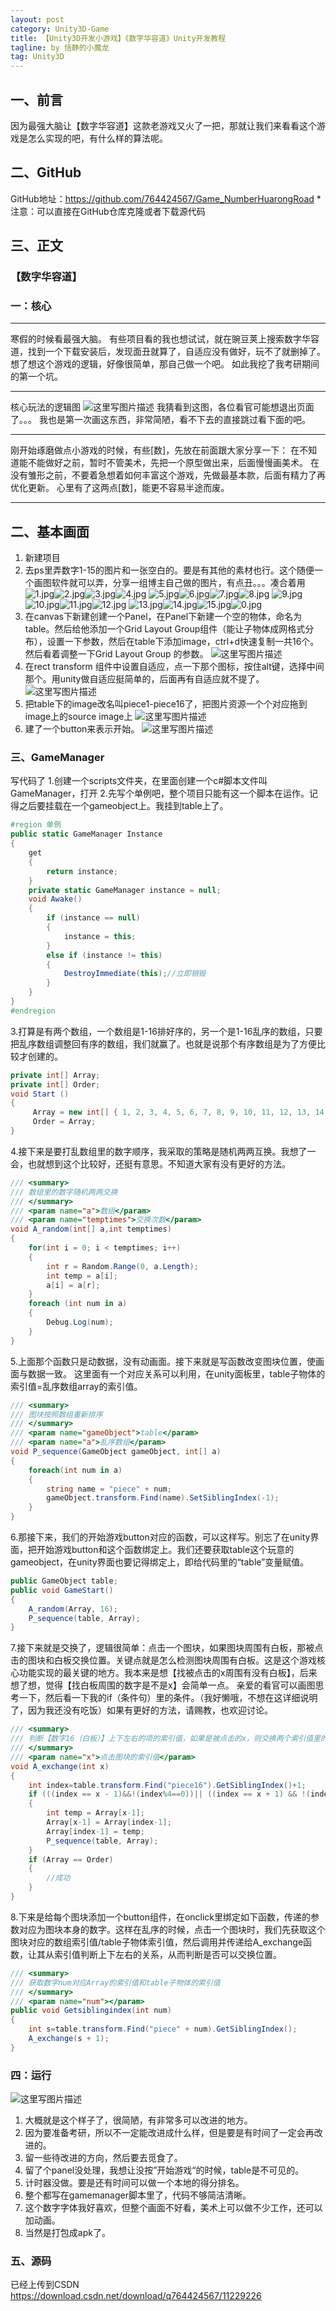```yaml
---
layout: post
category: Unity3D-Game
title: 【Unity3D开发小游戏】《数字华容道》Unity开发教程
tagline: by 恬静的小魔龙
tag: Unity3D
---
```


## 一、前言
因为最强大脑让【数字华容道】这款老游戏又火了一把，那就让我们来看看这个游戏是怎么实现的吧，有什么样的算法呢。

## 二、GitHub

GitHub地址：https://github.com/764424567/Game_NumberHuarongRoad
*注意：可以直接在GitHub仓库克隆或者下载源代码

## 三、正文
### 【数字华容道】
### 一：核心


----------


寒假的时候看最强大脑。
有些项目看的我也想试试，就在豌豆荚上搜索数字华容道，找到一个下载安装后，发现面丑就算了，自适应没有做好，玩不了就删掉了。
想了想这个游戏的逻辑，好像很简单，那自己做一个吧。
如此我挖了我考研期间的第一个坑。


----------
核心玩法的逻辑图
![这里写图片描述](https://img-blog.csdn.net/20180318215153849?watermark/2/text/Ly9ibG9nLmNzZG4ubmV0L3FxXzM0Mjg4MTg2/font/5a6L5L2T/fontsize/400/fill/I0JBQkFCMA==/dissolve/70)
我猜看到这图，各位看官可能想退出页面了。。。
我也是第一次画这东西，非常简陋，看不下去的直接跳过看下面的吧。


----------
刚开始琢磨做点小游戏的时候，有些[数]，先放在前面跟大家分享一下：
在不知道能不能做好之前，暂时不管美术，先把一个原型做出来，后面慢慢画美术。
在没有雏形之前，不要着急想着如何丰富这个游戏，先做最基本款，后面有精力了再优化更新。
心里有了这两点[数]，能更不容易半途而废。


----------
## 二、基本画面
1. 新建项目
1. 去ps里弄数字1-15的图片和一张空白的。要是有其他的素材也行。这个随便一个画图软件就可以弄，分享一组博主自己做的图片，有点丑。。。凑合着用
![1.jpg](https://img-blog.csdn.net/20180801174112672?watermark/2/text/aHR0cHM6Ly9ibG9nLmNzZG4ubmV0L3E3NjQ0MjQ1Njc=/font/5a6L5L2T/fontsize/400/fill/I0JBQkFCMA==/dissolve/70)![2.jpg](https://img-blog.csdn.net/20180801174118672?watermark/2/text/aHR0cHM6Ly9ibG9nLmNzZG4ubmV0L3E3NjQ0MjQ1Njc=/font/5a6L5L2T/fontsize/400/fill/I0JBQkFCMA==/dissolve/70)![3.jpg](https://img-blog.csdn.net/20180801174133993?watermark/2/text/aHR0cHM6Ly9ibG9nLmNzZG4ubmV0L3E3NjQ0MjQ1Njc=/font/5a6L5L2T/fontsize/400/fill/I0JBQkFCMA==/dissolve/70)![4.jpg](https://img-blog.csdn.net/20180801174205930?watermark/2/text/aHR0cHM6Ly9ibG9nLmNzZG4ubmV0L3E3NjQ0MjQ1Njc=/font/5a6L5L2T/fontsize/400/fill/I0JBQkFCMA==/dissolve/70)
![5.jpg](https://img-blog.csdn.net/20180801174218613?watermark/2/text/aHR0cHM6Ly9ibG9nLmNzZG4ubmV0L3E3NjQ0MjQ1Njc=/font/5a6L5L2T/fontsize/400/fill/I0JBQkFCMA==/dissolve/70)![6.jpg](https://img-blog.csdn.net/20180801174232390?watermark/2/text/aHR0cHM6Ly9ibG9nLmNzZG4ubmV0L3E3NjQ0MjQ1Njc=/font/5a6L5L2T/fontsize/400/fill/I0JBQkFCMA==/dissolve/70)![7.jpg](https://img-blog.csdn.net/20180801174246535?watermark/2/text/aHR0cHM6Ly9ibG9nLmNzZG4ubmV0L3E3NjQ0MjQ1Njc=/font/5a6L5L2T/fontsize/400/fill/I0JBQkFCMA==/dissolve/70)![8.jpg](https://img-blog.csdn.net/2018080117425871?watermark/2/text/aHR0cHM6Ly9ibG9nLmNzZG4ubmV0L3E3NjQ0MjQ1Njc=/font/5a6L5L2T/fontsize/400/fill/I0JBQkFCMA==/dissolve/70)
![9.jpg](https://img-blog.csdn.net/20180801174315258?watermark/2/text/aHR0cHM6Ly9ibG9nLmNzZG4ubmV0L3E3NjQ0MjQ1Njc=/font/5a6L5L2T/fontsize/400/fill/I0JBQkFCMA==/dissolve/70)![10.jpg](https://img-blog.csdn.net/20180801174326600?watermark/2/text/aHR0cHM6Ly9ibG9nLmNzZG4ubmV0L3E3NjQ0MjQ1Njc=/font/5a6L5L2T/fontsize/400/fill/I0JBQkFCMA==/dissolve/70)![11.jpg](https://img-blog.csdn.net/20180801174340572?watermark/2/text/aHR0cHM6Ly9ibG9nLmNzZG4ubmV0L3E3NjQ0MjQ1Njc=/font/5a6L5L2T/fontsize/400/fill/I0JBQkFCMA==/dissolve/70)![12.jpg](https://img-blog.csdn.net/2018080117435163?watermark/2/text/aHR0cHM6Ly9ibG9nLmNzZG4ubmV0L3E3NjQ0MjQ1Njc=/font/5a6L5L2T/fontsize/400/fill/I0JBQkFCMA==/dissolve/70)
![13.jpg](https://img-blog.csdn.net/20180801174403336?watermark/2/text/aHR0cHM6Ly9ibG9nLmNzZG4ubmV0L3E3NjQ0MjQ1Njc=/font/5a6L5L2T/fontsize/400/fill/I0JBQkFCMA==/dissolve/70)![14.jpg](https://img-blog.csdn.net/20180801174414148?watermark/2/text/aHR0cHM6Ly9ibG9nLmNzZG4ubmV0L3E3NjQ0MjQ1Njc=/font/5a6L5L2T/fontsize/400/fill/I0JBQkFCMA==/dissolve/70)![15.jpg](https://img-blog.csdn.net/20180801174424381?watermark/2/text/aHR0cHM6Ly9ibG9nLmNzZG4ubmV0L3E3NjQ0MjQ1Njc=/font/5a6L5L2T/fontsize/400/fill/I0JBQkFCMA==/dissolve/70)![0.jpg](https://img-blog.csdn.net/20180801174106505?watermark/2/text/aHR0cHM6Ly9ibG9nLmNzZG4ubmV0L3E3NjQ0MjQ1Njc=/font/5a6L5L2T/fontsize/400/fill/I0JBQkFCMA==/dissolve/70)
2. 在canvas下新建创建一个Panel，在Panel下新建一个空的物体，命名为table。然后给他添加一个Grid Layout Group组件（能让子物体成网格式分布），设置一下参数，然后在table下添加image，ctrl+d快速复制一共16个。然后看着调整一下Grid Layout Group 的参数。
![这里写图片描述](https://img-blog.csdn.net/20180802175812757?watermark/2/text/aHR0cHM6Ly9ibG9nLmNzZG4ubmV0L3E3NjQ0MjQ1Njc=/font/5a6L5L2T/fontsize/400/fill/I0JBQkFCMA==/dissolve/70)
3. 在rect transform 组件中设置自适应，点一下那个图标，按住alt键，选择中间那个。用unity做自适应挺简单的，后面再有自适应就不提了。
![这里写图片描述](https://img-blog.csdn.net/20180802174552197?watermark/2/text/aHR0cHM6Ly9ibG9nLmNzZG4ubmV0L3E3NjQ0MjQ1Njc=/font/5a6L5L2T/fontsize/400/fill/I0JBQkFCMA==/dissolve/70)
5. 把table下的image改名叫piece1-piece16了，把图片资源一个个对应拖到image上的source image上
![这里写图片描述](https://img-blog.csdn.net/20180802175218945?watermark/2/text/aHR0cHM6Ly9ibG9nLmNzZG4ubmV0L3E3NjQ0MjQ1Njc=/font/5a6L5L2T/fontsize/400/fill/I0JBQkFCMA==/dissolve/70)
6. 建了一个button来表示开始。
![这里写图片描述](https://img-blog.csdn.net/20180318215302757?watermark/2/text/Ly9ibG9nLmNzZG4ubmV0L3FxXzM0Mjg4MTg2/font/5a6L5L2T/fontsize/400/fill/I0JBQkFCMA==/dissolve/70)


### 三、GameManager
写代码了
1.创建一个scripts文件夹，在里面创建一个c#脚本文件叫GameManager，打开
2.先写个单例吧，整个项目只能有这一个脚本在运作。记得之后要挂载在一个gameobject上。我挂到table上了。

```csharp
#region 单例 
public static GameManager Instance 
{ 
	get 
	{ 
		return instance; 
	} 	 
	private static GameManager instance = null; 
	void Awake() 
	{ 
		if (instance == null) 
		{ 
			instance = this; 
		} 
		else if (instance != this) 
		{ 
			DestroyImmediate(this);//立即销毁 
		} 
	}
} 
#endregion
```

3.打算是有两个数组，一个数组是1-16排好序的，另一个是1-16乱序的数组，只要把乱序数组调整回有序的数组，我们就赢了。也就是说那个有序数组是为了方便比较才创建的。

```csharp
private int[] Array; 
private int[] Order; 
void Start () 
{
	 Array = new int[] { 1, 2, 3, 4, 5, 6, 7, 8, 9, 10, 11, 12, 13, 14, 15, 16 };
	 Order = Array; 
}
```

4.接下来是要打乱数组里的数字顺序，我采取的策略是随机两两互换。我想了一会，也就想到这个比较好，还挺有意思。不知道大家有没有更好的方法。

```csharp
/// <summary> 
/// 数组里的数字随机两两交换 
/// </summary> 
/// <param name="a">数组</param> 
/// <param name="temptimes">交换次数</param> 
void A_random(int[] a,int temptimes) 
{
	for(int i = 0; i < temptimes; i++)
	{ 
		int r = Random.Range(0, a.Length); 
		int temp = a[i];  
		a[i] = a[r];  
	}
	foreach (int num in a)
	{ 
		Debug.Log(num);  
	} 
}
```

5.上面那个函数只是动数据，没有动画面。接下来就是写函数改变图块位置，使画面与数据一致。
这里面有一个对应关系可以利用，在unity面板里，table子物体的索引值=乱序数组array的索引值。

```csharp
/// <summary> 
/// 图块按照数组重新排序 
/// </summary> 
/// <param name="gameObject">table</param> 
/// <param name="a">乱序数组</param> 
void P_sequence(GameObject gameObject, int[] a) 
{ 
	foreach(int num in a) 
	{ 
		string name = "piece" + num; 
		gameObject.transform.Find(name).SetSiblingIndex(-1); 
	} 
}
```
6.那接下来，我们的开始游戏button对应的函数，可以这样写。别忘了在unity界面，把开始游戏button和这个函数绑定上。我们还要获取table这个玩意的gameobject，在unity界面也要记得绑定上，即给代码里的“table”变量赋值。

```csharp
public GameObject table; 
public void GameStart() 
{ 
	A_random(Array, 16); 
	P_sequence(table, Array); 
}
```

7.接下来就是交换了，逻辑很简单：点击一个图块，如果图块周围有白板，那被点击的图块和白板交换位置。关键点就是怎么检测图块周围有白板。这是这个游戏核心功能实现的最关键的地方。我本来是想【找被点击的x周围有没有白板】，后来想了想，觉得【找白板周围的数字是不是x】会简单一点。
亲爱的看官可以画图思考一下，然后看一下我的if（条件句）里的条件。（我好懒哦，不想在这详细说明了，因为我还没有吃饭）如果有更好的方法，请赐教，也欢迎讨论。

```csharp
/// <summary> 
/// 判断【数字16（白板）】上下左右的项的索引值，如果是被点击的x，则交换两个索引值里的数据，然后调用函数刷新面板里图块的顺序 
/// </summary> 
/// <param name="x">点击图块的索引值</param> 
void A_exchange(int x) 
{ 
	int index=table.transform.Find("piece16").GetSiblingIndex()+1; 
	if (((index == x - 1)&&!(index%4==0))|| ((index == x + 1) && !(index % 4 == 1))|| (index + 4 == x)|| (index - 4 == x)) 
	{  
		int temp = Array[x-1];   
		Array[x-1] = Array[index-1];  
		Array[index-1] = temp; 
		P_sequence(table, Array); 
	} 
	if (Array == Order) 
	{ 
		//成功  
	}
}
```

8.下来是给每个图块添加一个button组件，在onclick里绑定如下函数，传递的参数对应为图块本身的数字。这样在乱序的时候，点击一个图块时，我们先获取这个图块对应的数组索引值/table子物体索引值，然后调用并传递给A_exchange函数，让其从索引值判断上下左右的关系，从而判断是否可以交换位置。

```csharp
/// <summary> 
/// 获取数字num对应Array的索引值和table子物体的索引值 
/// </summary> 
/// <param name="num"></param> 
public void Getsiblingindex(int num) 
{ 
	int s=table.transform.Find("piece" + num).GetSiblingIndex(); 
	A_exchange(s + 1); 
}
```

### 四：运行
![这里写图片描述](https://img-blog.csdn.net/20180318215332461?watermark/2/text/Ly9ibG9nLmNzZG4ubmV0L3FxXzM0Mjg4MTg2/font/5a6L5L2T/fontsize/400/fill/I0JBQkFCMA==/dissolve/70)
1. 大概就是这个样子了，很简陋，有非常多可以改进的地方。
2. 因为要准备考研，所以不一定能改进成什么样，但是要是有时间了一定会再改进的。
3. 留一些待改进的方向，然后要去觅食了。
4. 留了个panel没处理，我想让没按”开始游戏“的时候，table是不可见的。
5. 计时器没做。要是还有时间可以做一个本地的得分排名。
6. 整个都写在gamemanager脚本里了，代码不够简洁清晰。
7. 这个数字字体我好喜欢，但整个画面不好看，美术上可以做不少工作，还可以加动画。
8. 当然是打包成apk了。


### 五、源码
已经上传到CSDN
https://download.csdn.net/download/q764424567/11229226
